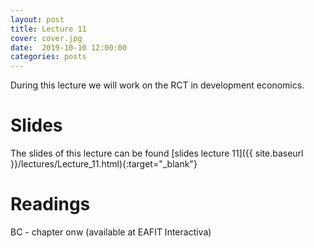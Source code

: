 ```yaml
---
layout: post
title: Lecture 11
cover: cover.jpg
date:  2019-10-10 12:00:00
categories: posts
---
```


During this lecture we will work on the RCT in development economics.


# Slides

The slides of this lecture can be found [slides lecture 11]({{ site.baseurl }}/lectures/Lecture_11.html){:target="_blank"} 

# Readings

BC - chapter onw (available at EAFIT Interactiva)
